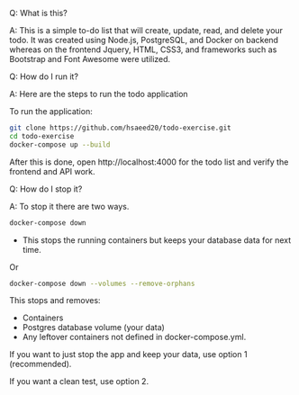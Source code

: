Q: What is this? 

A: This is a simple to-do list that will create, update, read, and delete your todo. It was created using Node.js, PostgreSQL, and Docker on backend whereas on the frontend Jquery, HTML, CSS3, and frameworks such as Bootstrap and Font Awesome were utilized. 

Q: How do I run it? 

A: Here are the steps to run the todo application

To run the application: 

```bash
git clone https://github.com/hsaeed20/todo-exercise.git
cd todo-exercise 
docker-compose up --build 
```

After this is done, open http://localhost:4000 for the todo list and verify the frontend and API work.

Q: How do I stop it? 

A: To stop it there are two ways. 
 
```bash
docker-compose down 
```
- This stops the running containers but keeps your database data for next time.

Or 
```bash
docker-compose down --volumes --remove-orphans
```
 This stops and removes: 
 - Containers
 - Postgres database volume (your data)
 - Any leftover containers not defined in docker-compose.yml.
 
If you want to just stop the app and keep your data, use option 1 (recommended).

If you want a clean test, use option 2.
